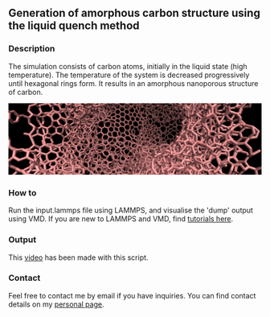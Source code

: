 ## Generation of amorphous carbon structure using the liquid quench method

### Description

The simulation consists of carbon atoms, initially in the liquid state (high temperature). The temperature of the system is decreased progressively until hexagonal rings form. It results in an amorphous nanoporous structure of carbon.

![Algorithm schema](./AmorphousCarbon.jpeg)

### How to

Run the input.lammps file using LAMMPS, and visualise the 'dump' output using VMD. If you are new to LAMMPS and VMD, find [tutorials here](https://lammpstutorials.github.io/).

### Output

This [video](https://youtu.be/P6M7mJdh7uM) has been made with this script.

### Contact

Feel free to contact me by email if you have inquiries. You can find contact details on my [personal page](https://simongravelle.github.io/).
